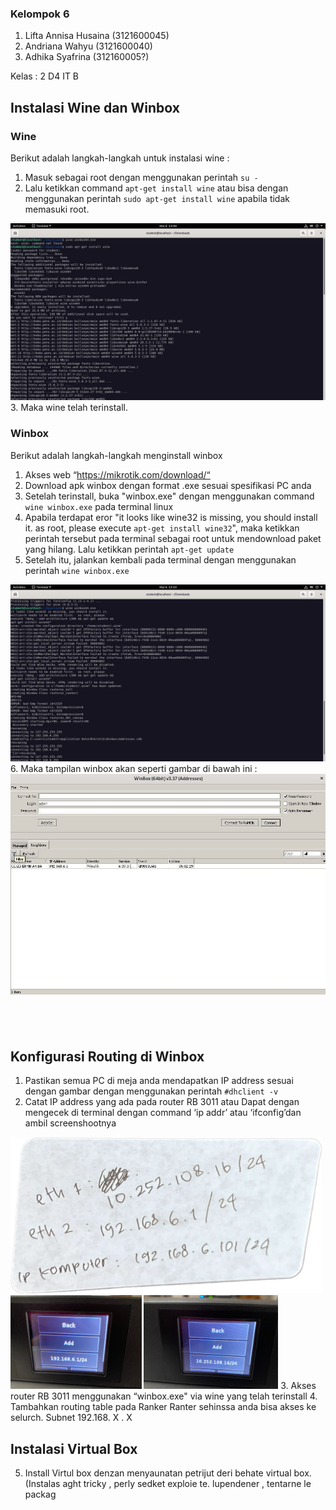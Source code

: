 ### Kelompok 6
1. Lifta Annisa Husaina (3121600045)
2. Andriana Wahyu (3121600040)
3. Adhika Syafrina (312160005?)

Kelas : 2 D4 IT B  

## Instalasi Wine dan Winbox
### Wine
Berikut adalah langkah-langkah untuk instalasi wine :  
1. Masuk sebagai root dengan menggunakan perintah `su -` 
2. Lalu ketikkan command `apt-get install wine` atau bisa dengan menggunakan perintah `sudo apt-get install wine` apabila tidak memasuki root.
<img src="https://github.com/lftnnisa/Worksop-Administrasi-Jaringan/blob/5c3c9535c086e525bab353e8248e873480c1a04f/Minggu%203/images/4.InstallWine.jpeg"/>
3. Maka wine telah terinstall.

### Winbox
Berikut adalah langkah-langkah menginstall winbox
1. Akses web “https://mikrotik.com/download/“
2. Download apk winbox dengan format .exe sesuai spesifikasi PC anda
3. Setelah terinstall, buka "winbox.exe" dengan menggunakan command `wine winbox.exe` pada terminal linux
4. Apabila terdapat eror "it looks like wine32 is missing, you should install it. as root, please execute `apt-get install wine32`", maka ketikkan perintah tersebut pada terminal sebagai root untuk mendownload paket yang hilang. Lalu ketikkan perintah `apt-get update`
5. Setelah itu, jalankan kembali pada terminal dengan menggunakan perintah `wine winbox.exe`
<img src="https://github.com/lftnnisa/Worksop-Administrasi-Jaringan/blob/5c3c9535c086e525bab353e8248e873480c1a04f/Minggu%203/images/5.OpenWinbox.jpeg" />
6. Maka tampilan winbox akan seperti gambar di bawah ini :
<img src="https://github.com/lftnnisa/Worksop-Administrasi-Jaringan/blob/5c3c9535c086e525bab353e8248e873480c1a04f/Minggu%203/images/6.WinboxOpened.jpeg"/>


<img src="" /><img src="" /><img src="" />
---  

## Konfigurasi Routing di Winbox
1. Pastikan semua PC di meja anda mendapatkan IP address sesuai dengan gambar dengan menggunakan perintah `#dhclient -v`
2. Catat IP address yang ada pada router RB 3011 atau Dapat dengan mengecek di terminal dengan command ‘ip addr’ atau ‘ifconfig’dan ambil screenshootnya 
<img src="https://github.com/lftnnisa/Worksop-Administrasi-Jaringan/blob/3fba2a180ea5927d8d6aecdebe04b3e3c667fd65/Minggu%203/images/1.catatIP.jpeg" width="" height="250" /> 
<img src="https://github.com/lftnnisa/Worksop-Administrasi-Jaringan/blob/3fba2a180ea5927d8d6aecdebe04b3e3c667fd65/Minggu%203/images/Ether1.jpeg" width="" height="150" />  <img src="https://github.com/lftnnisa/Worksop-Administrasi-Jaringan/blob/5c3c9535c086e525bab353e8248e873480c1a04f/Minggu%203/images/Ether2.jpeg" width="" height="150" /> 
3. Akses router RB 3011 menggunakan “winbox.exe" via wine yang telah terinstall
4. Tambahkan routing table pada Ranker
Ranter sehinssa anda bisa
akses ke selurch. Subnet
192.168. X . X

## Instalasi Virtual Box 
5) Install Virtul box
denzan menyaunatan petrijut deri
behate virtual box. (Instalas aght tricky , perly sedket exploie te.
lupendener , tentarne le packag
